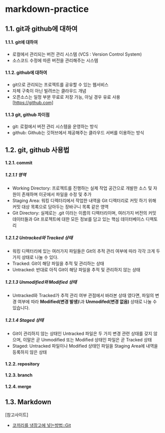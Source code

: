 # markdown-practice

## 1.1. git과 github에 대하여
#### 1.1.1. git에 대하여
+ 로컬에서 관리되는 버전 관리 시스템 (VCS : Version Control System)
+ 소스코드 수정에 따른 버전을 관리해주는 시스템
        
#### 1.1.2. github에 대하여
+ git으로 관리되는 프로젝트를 공유할 수 있는 웹서비스
+ 자체 구축이 아닌 빌려쓰는 클라우드 개념
+ 오픈소스는 일정 부분 무료로 저장 가능, 아닐 경우 유료 사용
[https://github.com]
    
    
#### 1.1.3 git, github 차이점
+ git: 로컬에서 버전 관리 시스템을 운영하는 방식
+ github: Github는 깃허브에서 제공해주는 클라우드 서버를 이용하는 방식
    
## 1.2. git, github 사용법
#### 1.2.1. commit
##### 1.2.1.1 영역
+ Working Directory: 프로젝트를 진행하는 실제 작업 공간으로 개발한 소스 및 자원이 존재하며 이곳에서 파일을 수정 및 추가
+ Staging Area: 워킹 디렉터리에서 작업한 내역을 Git 디렉터리로 커밋 하기 위해 커밋 대상 목록으로 담아두는 장바구니 목록 같은 영역
+ Git Directory: 실제로는 .git 이라는 이름의 디렉터리이며, 여러가지 버전의 커밋 데이터들과 Git 프로젝트에 대한 모든 정보를 담고 있는 핵심 데이터베이스 디렉토리

##### 1.2.1.2 Untracked와 Tracked 상태
+ 워킹 디렉터리에 있는 여러가지 파일들은 Git의 추적 관리 여부에 따라 각각 크게 두 가지 상태로 나눌 수 있다.
+ Tracked: Git이 해당 파일을 추적 및 관리하는 상태
+ Untracked: 반대로 아직 Git이 해당 파일을 추적 및 관리하지 않는 상태

##### 1.2.1.3 Unmodified와 Modified 상태
+ Untracked와 Tracked가 추적 관리 여부 관점에서 바라본 상태 였다면, 파일의 변경 여부에 따라 **Modified(변경 발생)**\과 **Unmodifed(변경 없음)** 상태로 나눌 수 있습니다.

##### 1.2.1.4 Staged 상태
+ Git이 관리하지 않는 상태인 Untracked 파일은 두 가지 변경 관련 상태를 갖지 않으며, 이말은 곧 Unmodified 또는 Modified 상태인 파일은 곧 Tracked 상태
+ Staged: Untracked 파일이나 Modified 상태인 파일을 Staging Area에 내역을 등록하지 않은 상태


#### 1.2.2. repository
#### 1.2.3. branch
#### 1.2.4. merge

## 1.3. Markdown

[참고사이트]
* [코끼리를 냉장고에 넣는방법::Git](https://dololak.tistory.com/304)
